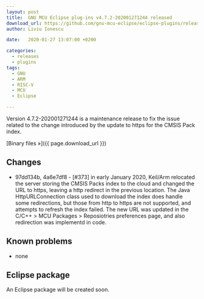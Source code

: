 ```yaml
---
layout: post
title:  GNU MCU Eclipse plug-ins v4.7.2-202001271244 released
download_url: https://github.com/gnu-mcu-eclipse/eclipse-plugins/releases/
author: Liviu Ionescu

date:   2020-01-27 13:07:00 +0200

categories:
  - releases
  - plugins
tags:
  - GNU
  - ARM
  - RISC-V
  - MCU
  - Eclipse

---
```


Version 4.7.2-202001271244 is a maintenance release to fix the issue related
to the change introduced by the update to https for the CMSIS Pack index.

[Binary files »]({{ page.download_url }})

## Changes

* 97dd134b, 4a6e7df8 - [#373] in early January 2020, Keil/Arm relocated the
server storing the CMSIS Packs index to the cloud and
changed the URL to https, leaving a http redirect in the previous location.
The Java HttpURLConnection class used to download the
index does handle some redirections, but those from http to https are not
supported, and attempts to refresh
the index failed. The new URL was updated in the
C/C++ > MCU Packages > Reposiotries preferences page, and also redirection
was implementd in code.

## Known problems

* none

## Eclipse package

An Eclipse package will be created soon.
